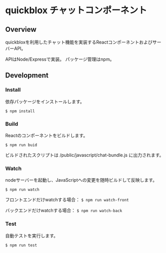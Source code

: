 # quickblox チャットコンポーネント

## Overview
quickbloxを利用したチャット機能を実装するReactコンポーネントおよびサーバーAPI。

APIはNode/Expressで実装。
パッケージ管理はnpm。

## Development

### Install
依存パッケージをインストールします。

`$ npm install`

### Build
Reactのコンポーネントをビルドします。

`$ npm run buid`

ビルドされたスクリプトは
/public/javascript/chat-bundle.js
に出力されます。

### Watch
nodeサーバーを起動し、JavaScriptへの変更を随時ビルドして反映します。

`$ npm run watch`

フロントエンドだけwatchする場合：
`$ npm run watch-front`

バックエンドだけwatchする場合：
`$ npm run watch-back`

### Test
自動テストを実行します。

`$ npm run test`
